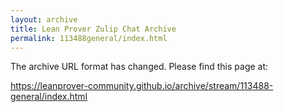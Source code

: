 ```yaml
---
layout: archive
title: Lean Prover Zulip Chat Archive
permalink: 113488general/index.html
---
```


The archive URL format has changed. Please find this page at:

<https://leanprover-community.github.io/archive/stream/113488-general/index.html>